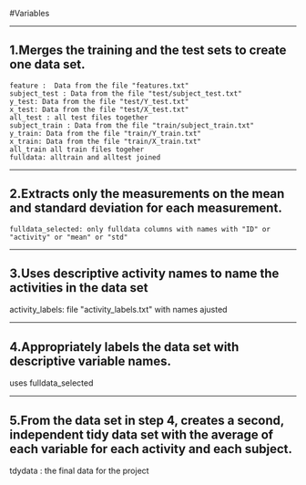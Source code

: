 #Variables

---------------------------------------------------------------
1.Merges the training and the test sets to create one data set.
---------------------------------------------------------------

	feature :  Data from the file "features.txt" 
	subject_test : Data from the file "test/subject_test.txt" 
	y_test: Data from the file "test/Y_test.txt" 
	x_test: Data from the file "test/X_test.txt"
	all_test : all test files together
	subject_train : Data from the file "train/subject_train.txt"
	y_train: Data from the file "train/Y_train.txt" 
	x_train: Data from the file "train/X_train.txt" 
	all_train all train files togeher
	fulldata: alltrain and alltest joined

---------------------------------------------------------------
 2.Extracts only the measurements on the mean and standard deviation for each measurement. 
---------------------------------------------------------------

	fulldata_selected: only fulldata columns with names with "ID" or "activity" or "mean" or "std" 

---------------------------------------------------------------
 3.Uses descriptive activity names to name the activities in the data set
---------------------------------------------------------------

activity_labels: file "activity_labels.txt" with names ajusted


---------------------------------------------------------------
 4.Appropriately labels the data set with descriptive variable names. 
---------------------------------------------------------------
uses fulldata_selected

---------------------------------------------------------------
 5.From the data set in step 4, creates a second, independent tidy data set with the average of each variable for each activity and each subject.
---------------------------------------------------------------

tdydata : the final data for the project 

